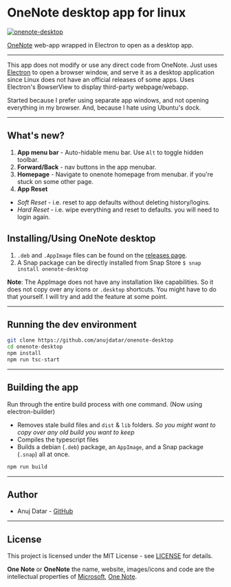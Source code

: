# OneNote desktop app for linux

[![onenote-desktop](https://snapcraft.io/onenote-desktop/badge.svg)](https://snapcraft.io/onenote-desktop)

[OneNote](https://onenote.com/) web-app wrapped in Electron to open as a desktop app.

___

This app does not modify or use any direct code from OneNote. Just uses [Electron](https://github.com/electron/electron) to open a browser window, and serve it as a desktop application since Linux does not have an official releases of some apps. Uses Electron's BowserView to display third-party webpage/webapp.

Started because I prefer using separate app windows, and not opening everything in my browser. And, because I hate using Ubuntu's dock.
___

## What's new?
1. **App menu bar** - Auto-hidable menu bar. Use `Alt` to toggle hidden toolbar.
2. **Forward/Back** - nav buttons in the app menubar.
3. **Homepage** - Navigate to onenote homepage from menubar. if you're stuck on some other page.
4. **App Reset**
  - *Soft Reset* - i.e. reset to app defaults without deleting history/logins.
  - *Hard Reset* - i.e. wipe everything and reset to defaults. you will need to login again.

## Installing/Using OneNote desktop
1. `.deb` and `.AppImage` files can be found on the [releases page](https://github.com/anujdatar/onenote-desktop/releases).
2. A Snap package can be directly installed from Snap Store `$ snap install onenote-desktop`

**Note**: The AppImage does not have any installation like capabilities. So it does not copy over any icons or `.desktop` shortcuts. You might have to do that yourself. I will try and add the feature at some point.

___

## Running the dev environment

```bash
git clone https://github.com/anujdatar/onenote-desktop
cd onenote-desktop
npm install
npm run tsc-start
```

___

## Building the app

Run through the entire build process with one command. (Now using electron-builder)
- Removes stale build files and `dist` & `lib` folders. *So you might want to copy over any old build you want to keep*
- Compiles the typescript files
- Builds a debian (`.deb`) package, an `AppImage`, and a Snap package (`.snap`) all at once.

```bash
npm run build
```

___

## Author

* Anuj Datar - [GitHub](https://github.com/anujdatar/)

___

## License

This project is licensed under the MIT License - see [LICENSE](https://github.com/anujdatar/onenote-desktop/LICENSE.md) for details.

**One Note** or **OneNote** the name, website, images/icons and code are the intellectual properties of [Microsoft](https://www.microsoft.com/), [One Note](https://onenote.com/).
